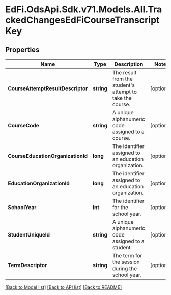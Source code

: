 # EdFi.OdsApi.Sdk.v71.Models.All.TrackedChangesEdFiCourseTranscriptKey

## Properties

Name | Type | Description | Notes
------------ | ------------- | ------------- | -------------
**CourseAttemptResultDescriptor** | **string** | The result from the student&#39;s attempt to take the course. | [optional] 
**CourseCode** | **string** | A unique alphanumeric code assigned to a course. | [optional] 
**CourseEducationOrganizationId** | **long** | The identifier assigned to an education organization. | [optional] 
**EducationOrganizationId** | **long** | The identifier assigned to an education organization. | [optional] 
**SchoolYear** | **int** | The identifier for the school year. | [optional] 
**StudentUniqueId** | **string** | A unique alphanumeric code assigned to a student. | [optional] 
**TermDescriptor** | **string** | The term for the session during the school year. | [optional] 

[[Back to Model list]](../README.md#documentation-for-models) [[Back to API list]](../README.md#documentation-for-api-endpoints) [[Back to README]](../README.md)

